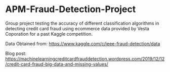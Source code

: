 # APM-Fraud-Detection-Project

Group project testing the accuracy of different classification algorithms in detecting credit card fraud using ecommerce data provided by Vesta Coporation for a past Kaggle competition.

Data Obtained from: https://www.kaggle.com/c/ieee-fraud-detection/data

Blog post: https://machinelearningcreditcardfrauddetection.wordpress.com/2019/12/12/credit-card-fraud-big-data-and-missing-values/

